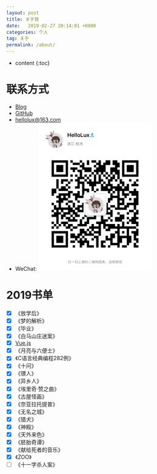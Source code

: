 ```yaml
---
layout: post
title: 关于我
date:   2019-02-27 20:14:01 +0800
categories: 个人
tag: 关于
permalink: /about/
---
```


* content
{:toc}

# 联系方式

- [Blog](https://hellolux.github.io)
- [GitHub](https://github.com/hellolux)
- <hellolux@163.com>
- WeChat: <img src="/styles/images/wechat.JPG" width = "300" height = "389" />

# 2019书单

- [x] 《放学后》
- [x] 《梦的解析》
- [x] 《毕业》
- [x] 《白马山庄迷案》
- [x] [Vue.js](https://cn.vuejs.org/v2/guide/)
- [x] 《月亮与六便士》
- [x] 《C语言经典编程282例》
- [x] 《十问》
- [x] 《镖人》
- [x] 《异乡人》
- [x] 《埃里奇·赞之曲》
- [x] 《古屋怪画》
- [x] 《奈亚拉托提普》
- [x] 《无名之城》
- [x] 《猎犬》
- [x] 《神殿》
- [x] 《天外来色》
- [x] 《胚胎奇谭》
- [x] 《献给死者的音乐》
- [x] 《ZOO》
- [ ] 《十一字杀人案》
